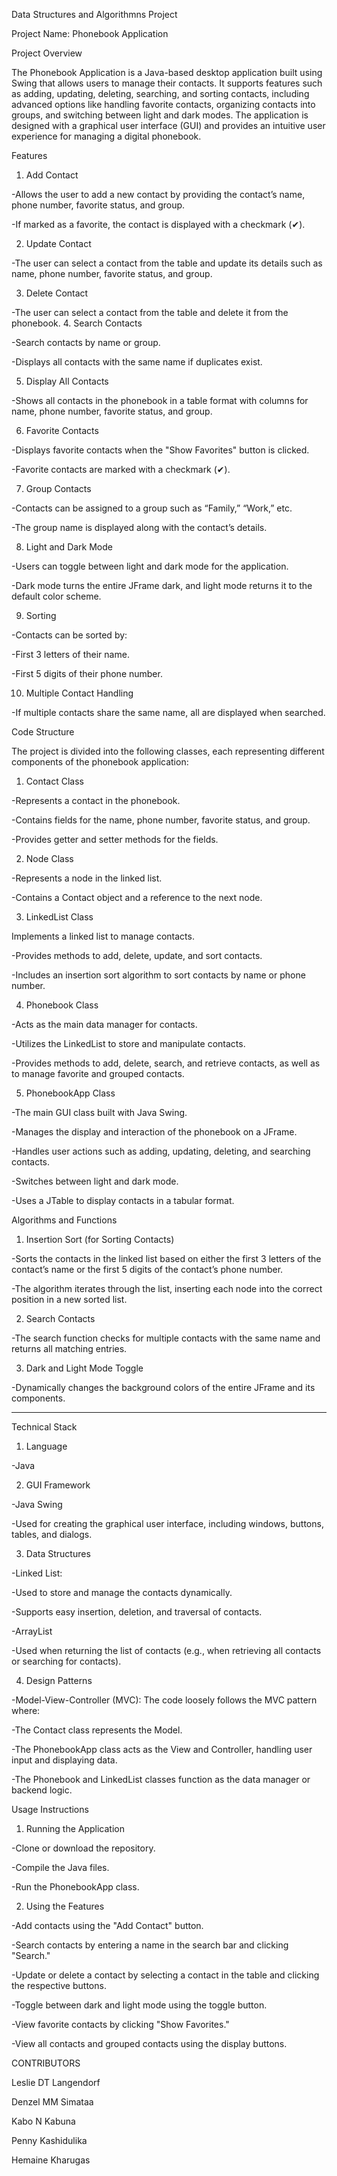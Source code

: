 Data Structures and Algorithmns Project

Project Name: Phonebook Application

Project Overview

The Phonebook Application is a Java-based desktop application built using Swing that allows users to manage their contacts. It supports features such as adding, updating, deleting, searching, and sorting contacts, including advanced options like handling favorite contacts, organizing contacts into groups, and switching between light and dark modes. The application is designed with a graphical user interface (GUI) and provides an intuitive user experience for managing a digital phonebook.


Features
1. Add Contact

-Allows the user to add a new contact by providing the contact’s name, phone number, favorite status, and group.

-If marked as a favorite, the contact is displayed with a checkmark (✔).

2. Update Contact

-The user can select a contact from the table and update its details such as name, phone number, favorite status, and group.

3. Delete Contact

-The user can select a contact from the table and delete it from the phonebook.
4. Search Contacts

-Search contacts by name or group.

-Displays all contacts with the same name if duplicates exist.

5. Display All Contacts

-Shows all contacts in the phonebook in a table format with columns for name, phone number, favorite status, and group.

6. Favorite Contacts

-Displays favorite contacts when the "Show Favorites" button is clicked.

-Favorite contacts are marked with a checkmark (✔).

7. Group Contacts

-Contacts can be assigned to a group such as “Family,” “Work,” etc.

-The group name is displayed along with the contact’s details.

8. Light and Dark Mode

-Users can toggle between light and dark mode for the application.

-Dark mode turns the entire JFrame dark, and light mode returns it to the default color scheme.

9. Sorting

-Contacts can be sorted by:

-First 3 letters of their name.

-First 5 digits of their phone number.

10. Multiple Contact Handling

-If multiple contacts share the same name, all are displayed when searched.


Code Structure

The project is divided into the following classes, each representing different components of the phonebook application:

1. Contact Class

-Represents a contact in the phonebook.

-Contains fields for the name, phone number, favorite status, and group.

-Provides getter and setter methods for the fields.

2. Node Class

-Represents a node in the linked list.

-Contains a Contact object and a reference to the next node.

3. LinkedList Class

Implements a linked list to manage contacts.

-Provides methods to add, delete, update, and sort contacts.

-Includes an insertion sort algorithm to sort contacts by name or phone number.

4. Phonebook Class

-Acts as the main data manager for contacts.

-Utilizes the LinkedList to store and manipulate contacts.

-Provides methods to add, delete, search, and retrieve contacts, as well as to manage favorite and grouped contacts.

5. PhonebookApp Class

-The main GUI class built with Java Swing.

-Manages the display and interaction of the phonebook on a JFrame.

-Handles user actions such as adding, updating, deleting, and searching contacts.

-Switches between light and dark mode.

-Uses a JTable to display contacts in a tabular format.


Algorithms and Functions

1. Insertion Sort (for Sorting Contacts)

-Sorts the contacts in the linked list based on either the first 3 letters of the contact’s name or the first 5 digits of the contact’s phone number.

-The algorithm iterates through the list, inserting each node into the correct position in a new sorted list.

2. Search Contacts

-The search function checks for multiple contacts with the same name and returns all matching entries.

3. Dark and Light Mode Toggle

-Dynamically changes the background colors of the entire JFrame and its components.
________________________________________
Technical Stack

1. Language

-Java

2. GUI Framework

-Java Swing

-Used for creating the graphical user interface, including windows, buttons, tables, and dialogs.

3. Data Structures

-Linked List:

-Used to store and manage the contacts dynamically.

-Supports easy insertion, deletion, and traversal of contacts.

-ArrayList

-Used when returning the list of contacts (e.g., when retrieving all contacts or searching for contacts).

4. Design Patterns

-Model-View-Controller (MVC): The code loosely follows the MVC pattern where:

-The Contact class represents the Model.

-The PhonebookApp class acts as the View and Controller, handling user input and displaying data.

-The Phonebook and LinkedList classes function as the data manager or backend logic.


Usage Instructions

1. Running the Application

-Clone or download the repository.

-Compile the Java files.

-Run the PhonebookApp class.

2. Using the Features

-Add contacts using the "Add Contact" button.

-Search contacts by entering a name in the search bar and clicking "Search."

-Update or delete a contact by selecting a contact in the table and clicking the respective buttons.

-Toggle between dark and light mode using the toggle button.

-View favorite contacts by clicking "Show Favorites."

-View all contacts and grouped contacts using the display buttons.


CONTRIBUTORS

Leslie DT  Langendorf

Denzel MM Simataa

Kabo N Kabuna

Penny Kashidulika

Hemaine Kharugas
